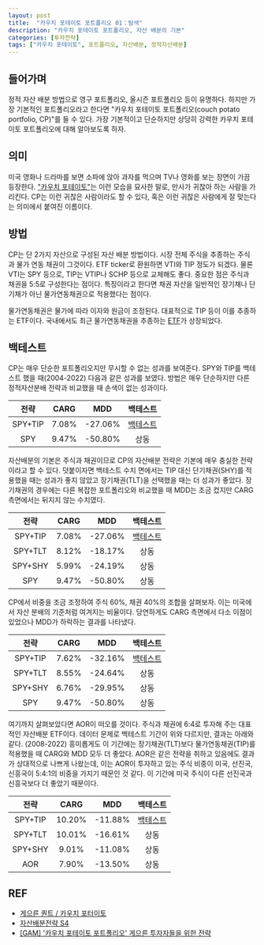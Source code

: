 ```yaml
---
layout: post
title:  "카우치 포테이토 포트폴리오 01：탐색"
description: "카우치 포테이토 포트폴리오, 자산 배분의 기본"
categories: [투자전략]
tags: ["카우치 포테이토", 포트폴리오, 자산배분, 정적자산배분]
---
```


## 들어가며

정적 자산 배분 방법으로 영구 포트폴리오, 올시즌 포트폴리오 등이 유명하다. 하지만 가장 기본적인 포트폴리오라고 한다면 "카우치 포테이토 포트폴리오(couch potato portfolio, CP)"를 들 수 있다. 가장 기본적이고 단순하지만 상당히 강력한 카우치 포테이토 포트폴리오에 대해 알아보도록 하자. 

## 의미

미국 영화나 드라마를 보면 소파에 앉아 과자를 먹으며 TV나 영화를 보는 장면이 가끔 등장한다. ["카우치 포테이토"](https://ko.wikipedia.org/wiki/%EC%B9%B4%EC%9A%B0%EC%B9%98_%ED%8F%AC%ED%85%8C%EC%9D%B4%ED%86%A0)는 이런 모습을 묘사한 말로, 만사가 귀찮아 하는 사람을 가리킨다. CP는 이런 귀찮은 사람이라도 할 수 있다, 혹은 이런 귀찮은 사람에게 잘 맞는다는 의미에서 붙여진 이름이다. 

## 방법

CP는 단 2가지 자산으로 구성된 자산 배분 방법이다. 시장 전체 주식을 추종하는 주식과 물가 연동 채권이 그것이다. ETF ticker로 환원하면 VTI와 TIP 정도가 되겠다. 물론 VTI는 SPY 등으로, TIP는 VTIP나 SCHP 등으로 교체해도 좋다. 중요한 점은 주식과 채권을 5:5로 구성한다는 점이다. 특징이라고 한다면 채권 자산을 일반적인 장기채나 단기채가 아닌 물가연동채권으로 적용했다는 점이다. 

물가연동채권은 물가에 따라 이자와 원금이 조정된다. 대표적으로 TIP 등이 이를 추종하는 ETF이다. 국내에서도 최근 물가연동채권을 추종하는 [ETF](https://finance.naver.com/item/main.naver?code=430500)가 상장되었다. 

## 백테스트

CP는 매우 단순한 포트폴리오지만 무시할 수 없는 성과를 보여준다. SPY와 TIP를 백테스트 했을 때(2004-2022) 다음과 같은 성과를 보였다. 방법은 매우 단순하지만 다른 정적자산분배 전략과 비교했을 때 손색이 없는 성과이다. 

| 전략 | CARG  | MDD  | 백테스트 |
|:---:|:-----:|:----:|:-----------:|
| SPY+TIP  | 7.08% | -27.06% | [백테스트](https://www.portfoliovisualizer.com/backtest-portfolio?s=y&timePeriod=4&startYear=1985&firstMonth=1&endYear=2022&lastMonth=12&calendarAligned=true&includeYTD=false&initialAmount=10000&annualOperation=0&annualAdjustment=0&inflationAdjusted=true&annualPercentage=0.0&frequency=4&rebalanceType=1&absoluteDeviation=5.0&relativeDeviation=25.0&leverageType=0&leverageRatio=0.0&debtAmount=0&debtInterest=0.0&maintenanceMargin=25.0&leveragedBenchmark=false&reinvestDividends=true&showYield=false&showFactors=false&factorModel=3&benchmark=-1&benchmarkSymbol=SPY&portfolioNames=false&portfolioName1=Portfolio+1&portfolioName2=Portfolio+2&portfolioName3=Portfolio+3&symbol1=SPY&allocation1_1=50&symbol2=TIP&allocation2_1=50) |
| SPY  | 9.47% | -50.80% | 상동 |

자산배분의 기본은 주식과 채권이므로 CP의 자산배분 전략은 기본에 매우 충실한 전략이라고 할 수 있다. 덧붙이자면 백테스트 수치 면에서는 TIP 대신 단기채권(SHY)를 적용했을 때는 성과가 좋지 않았고 장기채권(TLT)을 선택했을 때는 더 성과가 좋았다. 장기채권의 경우에는 다른 복잡한 포트폴리오와 비교했을 때 MDD는 조금 컸지만 CARG 측면에서는 뒤지지 않는 수치였다. 

| 전략 | CARG  | MDD  | 백테스트 |
|:---:|:-----:|:----:|:-----------:|
| SPY+TIP  | 7.08% | -27.06% | [백테스트](https://www.portfoliovisualizer.com/backtest-portfolio?s=y&timePeriod=4&startYear=1985&firstMonth=1&endYear=2022&lastMonth=12&calendarAligned=true&includeYTD=false&initialAmount=10000&annualOperation=0&annualAdjustment=0&inflationAdjusted=true&annualPercentage=0.0&frequency=4&rebalanceType=1&absoluteDeviation=5.0&relativeDeviation=25.0&leverageType=0&leverageRatio=0.0&debtAmount=0&debtInterest=0.0&maintenanceMargin=25.0&leveragedBenchmark=false&reinvestDividends=true&showYield=false&showFactors=false&factorModel=3&benchmark=-1&benchmarkSymbol=SPY&portfolioNames=false&portfolioName1=Portfolio+1&portfolioName2=Portfolio+2&portfolioName3=Portfolio+3&symbol1=SPY&allocation1_1=50&allocation1_2=50&allocation1_3=50&symbol2=TIP&allocation2_1=50&symbol3=TLT&allocation3_2=50&symbol4=SHY&allocation4_3=50) |
| SPY+TLT  | 8.12% | -18.17% | 상동 |
| SPY+SHY  | 5.99% | -24.19% | 상동 |
| SPY  | 9.47% | -50.80% | 상동 |

CP에서 비중을 조금 조정하여 주식 60%, 채권 40%의 조합을 살펴보자. 이는 미국에서 자산 분배의 기준처럼 여겨지는 비율이다. 당연하게도 CARG 측면에서 다소 이점이 있었으나 MDD가 하락하는 결과를 나타냈다. 

| 전략 | CARG  | MDD  | 백테스트 |
|:---:|:-----:|:----:|:-----------:|
| SPY+TIP  | 7.62% | -32.16% | [백테스트](https://www.portfoliovisualizer.com/backtest-portfolio?s=y&timePeriod=4&startYear=1985&firstMonth=1&endYear=2022&lastMonth=12&calendarAligned=true&includeYTD=false&initialAmount=10000&annualOperation=0&annualAdjustment=0&inflationAdjusted=true&annualPercentage=0.0&frequency=4&rebalanceType=1&absoluteDeviation=5.0&relativeDeviation=25.0&leverageType=0&leverageRatio=0.0&debtAmount=0&debtInterest=0.0&maintenanceMargin=25.0&leveragedBenchmark=false&reinvestDividends=true&showYield=false&showFactors=false&factorModel=3&benchmark=-1&benchmarkSymbol=SPY&portfolioNames=false&portfolioName1=Portfolio+1&portfolioName2=Portfolio+2&portfolioName3=Portfolio+3&symbol1=SPY&allocation1_1=60&allocation1_2=60&allocation1_3=60&symbol2=TIP&allocation2_1=40&symbol3=TLT&allocation3_2=40&symbol4=SHY&allocation4_3=40) |
| SPY+TLT  | 8.55% | -24.64% | 상동 |
| SPY+SHY  | 6.76% | -29.95% | 상동 |
| SPY  | 9.47% | -50.80% | 상동 |

여기까지 살펴보았다면 AOR이 떠오를 것이다. 주식과 채권에 6:4로 투자해 주는 대표적인 자산배분 ETF이다. 데이터 문제로 백테스트 기간이 위와 다르지만, 결과는 아래와 같다. (2008-2022) 흥미롭게도 이 기간에는 장기채권(TLT)보다 물가연동채권(TIP)를 적용했을 때 CARG와 MDD 모두 더 좋았다. AOR은 같은 전략을 취하고 있음에도 결과가 상대적으로 나쁘게 나왔는데, 이는 AOR이 투자하고 있는 주식 비중이 미국, 선진국, 신흥국이 5:4:1의 비중을 가지기 때문인 것 같다. 이 기간에 미국 주식이 다른 선진국과 신흥국보다 더 좋았기 때문이다. 

| 전략 | CARG  | MDD  | 백테스트 |
|:---:|:-----:|:----:|:-----------:|
| SPY+TIP  | 10.20% | -11.88% | [백테스트](https://www.portfoliovisualizer.com/backtest-portfolio?s=y&timePeriod=4&startYear=1985&firstMonth=1&endYear=2022&lastMonth=12&calendarAligned=true&includeYTD=false&initialAmount=10000&annualOperation=0&annualAdjustment=0&inflationAdjusted=true&annualPercentage=0.0&frequency=4&rebalanceType=1&absoluteDeviation=5.0&relativeDeviation=25.0&leverageType=0&leverageRatio=0.0&debtAmount=0&debtInterest=0.0&maintenanceMargin=25.0&leveragedBenchmark=false&reinvestDividends=true&showYield=false&showFactors=false&factorModel=3&benchmark=-1&benchmarkSymbol=AOR&portfolioNames=false&portfolioName1=Portfolio+1&portfolioName2=Portfolio+2&portfolioName3=Portfolio+3&symbol1=SPY&allocation1_1=60&allocation1_2=60&allocation1_3=60&symbol2=TIP&allocation2_1=40&symbol3=TLT&allocation3_2=40&symbol4=SHY&allocation4_3=40) |
| SPY+TLT  | 10.01%  | -16.61% | 상동 |
| SPY+SHY  | 9.01%  | -11.08% | 상동 |
| AOR  | 7.90% | -13.50% | 상동 |


## REF

* [게으른 퀀트 / 카우치 포터이토](https://lazyquant.xyz/allocation/detail/CP)
* [자산배분전략 S4](https://investstory-k.tistory.com/107)
* [[GAM] '카우치 포테이토 포트폴리오' 게으른 투자자들을 위한 전략](https://www.newspim.com/news/view/20210730000815)
